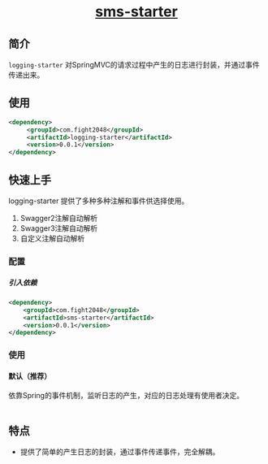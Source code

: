 <h1 align="center"><a href="https://github.com/fight2048/jstarter" target="_blank">sms-starter</a></h1>

## 简介

`logging-starter` 对SpringMVC的请求过程中产生的日志进行封装，并通过事件传递出来。

## 使用

```xml
<dependency>
     <groupId>com.fight2048</groupId>
     <artifactId>logging-starter</artifactId>
     <version>0.0.1</version>
</dependency>
```

## 快速上手

logging-starter 提供了多种多种注解和事件供选择使用。
1. Swagger2注解自动解析
2. Swagger3注解自动解析
3. 自定义注解自动解析

### 配置

##### 引入依赖

```xml
<dependency>
    <groupId>com.fight2048</groupId>
    <artifactId>sms-starter</artifactId>
    <version>0.0.1</version>
</dependency>
```

### 使用

#### 默认（推荐）

依靠Spring的事件机制，监听日志的产生，对应的日志处理有使用者决定。

```java

```

## 特点

- 提供了简单的产生日志的封装，通过事件传递事件，完全解耦。